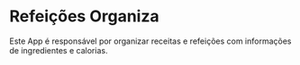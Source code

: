 # Refeições Organiza
Este App é responsável por organizar receitas e refeições com informações de ingredientes e calorias.
